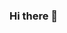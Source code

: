 ### Hi there 👋

<!--
**moghadas76/moghadas76** is a ✨ _special_ ✨ repository because its `README.md` (this file) appears on your GitHub profile.

Here are some ideas to get you started:

- 🔭 I’m currently working on spatial-tmoral graph neural netowrks academically and also working on bulding django applications in the network managing industry as software egineer. 
- 🌱 I’m currently learning advanced deep learning, MLOPS and software architecture to be an elegant product manager.
- 👯 I’m looking to collaborate on deep learning projects.
- 💬 Ask me about deep learning - software engineering - python(pytorch - django - tensorflow)
- 📫 How to reach me: s.m.moghadas2012@gmail.com
- 😄 Pronouns: mamad!
- ⚡ Fun fact: left-handed!
-->
